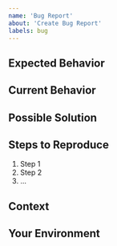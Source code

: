```yaml
---
name: 'Bug Report'
about: 'Create Bug Report'
labels: bug
---
```


<!--- Provide a general summary of the issue in the Title above -->

## Expected Behavior

<!--- Tell us what should happen -->

## Current Behavior

<!--- Tell us what happens instead of the expected behavior -->

## Possible Solution

<!--- Not obligatory, but suggest a fix/reason for the bug, -->
<!--- or ideas as to the implementation of the addition or change -->

## Steps to Reproduce

<!--- Provide a link to a live example, or an unambiguous set of steps to -->
<!--- reproduce this bug. Include code or configuration to reproduce, if relevant -->

1. Step 1
2. Step 2
3. ...

## Context

<!--- How has this issue affected you? What are you trying to accomplish? -->
<!--- Providing context (e.g. links to configuration settings, -->
<!--- stack trace or log data) helps us come up with a solution that is most useful in the real world -->

## Your Environment

<!--- Include as many relevant details about the environment you experienced the bug in -->
